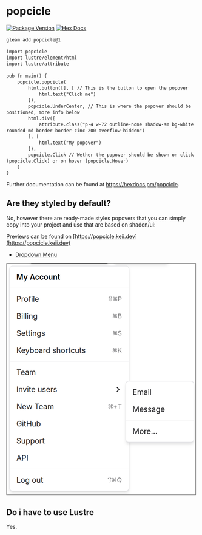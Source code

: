 # popcicle

[![Package Version](https://img.shields.io/hexpm/v/popcicle)](https://hex.pm/packages/popcicle)
[![Hex Docs](https://img.shields.io/badge/hex-docs-ffaff3)](https://hexdocs.pm/popcicle/)

```sh
gleam add popcicle@1
```
```gleam
import popcicle
import lustre/element/html
import lustre/attribute

pub fn main() {
    popcicle.popcicle(
        html.button([], [ // This is the button to open the popover
            html.text("Click me")
        ]),
        popcicle.UnderCenter, // This is where the popover should be positioned, more info below
        html.div([
            attribute.class("p-4 w-72 outline-none shadow-sm bg-white rounded-md border border-zinc-200 overflow-hidden")
        ], [
            html.text("My popover")
        ]),
        popcicle.Click // Wether the popover should be shown on click (popcicle.Click) or on hover (popcicle.Hover)
    )
}
```

Further documentation can be found at <https://hexdocs.pm/popcicle>.

## Are they styled by default?

No, however there are ready-made styles popovers that you can simply copy into your project and use that are based on shadcn/ui:

Previews can be found on [https://popcicle.keii.dev](https://popcicle.keii.dev)

* [Dropdown Menu](https://github.com/dinkelspiel/popcicle/blob/master/examples/dropdown_menu.gleam)
 
<img width="500px" src="https://github.com/dinkelspiel/popcicle/raw/master/examples/dropdown_menu.png">

## Do i have to use Lustre

Yes.


